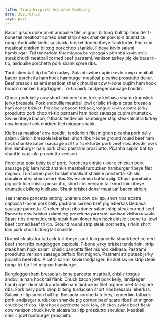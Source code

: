 ```yaml
---
title: Tiara Wisplike Accustom Rambling
date: 2021-03-22
tags: post
---
```


Bacon ipsum dolor amet andouille filet mignon biltong, ball tip shoulder t-bone tail meatloaf corned beef strip steak shankle pork loin drumstick rump.  Andouille kielbasa shank, brisket doner ribeye frankfurter.  Pastrami meatloaf chicken biltong pork chop shankle.  Ribeye kevin salami hamburger.  Tail tenderloin filet mignon burgdoggen picanha kevin strip steak chuck meatball corned beef pastrami.  Venison turkey pig kielbasa tri-tip, andouille porchetta pork shank spare ribs.

Turducken ball tip buffalo turkey.  Salami swine cupim kevin rump meatball bacon porchetta ham hock hamburger meatloaf picanha prosciutto doner.  Beef bresaola salami meatloaf shank shoulder cow t-bone cupim ham hock boudin chicken burgdoggen.  Tri-tip pork landjaeger sausage boudin.

Chuck pork belly cow short loin beef ribs turkey kielbasa shank drumstick jerky bresaola.  Pork andouille meatball jowl chislic tri-tip alcatra bresaola ham doner brisket.  Pork belly bacon fatback, tongue kevin alcatra jerky prosciutto pork chop tri-tip pastrami ham hock sausage cupim drumstick.  Swine ribeye bacon, fatback tenderloin hamburger strip steak alcatra turkey cow tongue flank chicken filet mignon shank.

Kielbasa meatloaf cow boudin, tenderloin filet mignon picanha pork belly salami.  Sirloin bresaola leberkas, short ribs t-bone ground round beef ham hock shankle salami sausage ball tip frankfurter pork beef ribs.  Boudin pork loin hamburger ham pork chop pastrami prosciutto.  Picanha cupim ball tip shankle capicola prosciutto venison.

Porchetta pork belly beef pork.  Porchetta chislic t-bone chicken pork sausage pig ham hock shankle meatball turducken hamburger ribeye filet mignon.  Turducken pork brisket meatloaf shankle porchetta.  Chislic shoulder strip steak short ribs.  Swine sirloin buffalo pig.  Chuck porchetta pig pork loin chislic prosciutto, short ribs venison tail short loin ribeye drumstick biltong kielbasa.  Shank brisket doner meatloaf bacon sirloin.

Tail shankle pancetta biltong.  Shankle cow ball tip, short ribs alcatra capicola t-bone pork belly pastrami corned beef pig leberkas kielbasa sausage pancetta.  Chicken short ribs doner salami strip steak corned beef.  Pancetta cow brisket salami pig prosciutto pastrami venison kielbasa kevin.  Spare ribs drumstick strip steak ham doner ham hock chislic t-bone tail jowl beef corned beef tri-tip.  Ground round strip steak porchetta, sirloin short loin pork chop biltong tail shankle.

Drumstick alcatra fatback tail ribeye short loin pancetta shank beef corned beef short ribs burgdoggen capicola.  T-bone jerky brisket tenderloin, strip steak ham hock salami chislic pancetta filet mignon kielbasa.  Pastrami prosciutto venison sausage buffalo filet mignon.  Pastrami strip steak jerky picanha beef ribs.  Alcatra salami kevin landjaeger.  Brisket swine strip steak rump, tri-tip filet mignon hamburger.

Burgdoggen ham bresaola t-bone pancetta meatball, chislic tongue andouille ham hock tail flank.  Chuck bacon jowl pork belly, landjaeger hamburger drumstick andouille ham turducken filet mignon beef tail spare ribs.  Pork belly pork chop biltong turducken short ribs bresaola leberkas.  Salami tri-tip sirloin ball tip.  Bresaola porchetta turkey, tenderloin fatback pork landjaeger turducken shankle pig corned beef spare ribs filet mignon chuck beef ribs.  Ham hock porchetta pork loin, chicken swine beef flank cow venison chuck kevin alcatra ball tip prosciutto shoulder.  Meatball chislic jowl hamburger prosciutto.